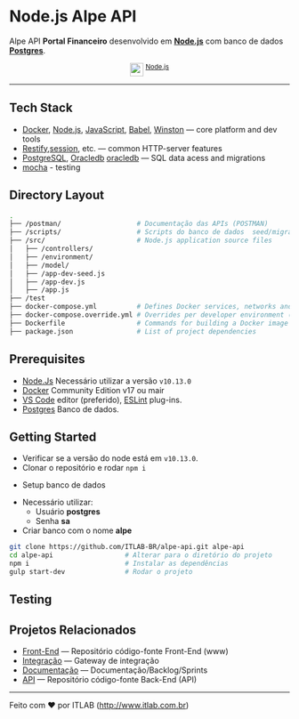 # Node.js Alpe API &nbsp;

Alpe API  **Portal Financeiro** desenvolvido em **[Node.js][node]** com banco de dados 
**[Postgres][postgres]**.

<p align="center"><a href="https://www.postgresql.org"><img src="https://www.postgresql.org/media/img/about/press/elephant.png" height="24" align="top" /></a> 
<sup><a href="https://nodejs.org/static/images/logo.svg">Node.js</a></sup></p>


---

## Tech Stack

* [Docker][docker], [Node.js][node], [JavaScript][js], [Babel][babel], [Winston][winston] — core platform and dev tools
* [Restify][restify],[session][session], etc. — common HTTP-server features
* [PostgreSQL][pg], [Oracledb] [oracledb] — SQL data acess and migrations
* [mocha][mocha] - testing

## Directory Layout

```bash
.
├── /postman/                   # Documentação das APIs (POSTMAN)
├── /scripts/                   # Scripts do banco de dados  seed/migrations
├── /src/                       # Node.js application source files
│   ├── /controllers/
│   ├── /environment/
│   ├── /model/
│   ├── /app-dev-seed.js
│   ├── /app-dev.js
│   ├── /app.js
├── /test
├── docker-compose.yml          # Defines Docker services, networks and volumes
├── docker-compose.override.yml # Overrides per developer environment (not under source control)
├── Dockerfile                  # Commands for building a Docker image for production
├── package.json                # List of project dependencies
```


## Prerequisites

* [Node.Js][node] Necessário utilizar a versão `v10.13.0`
* [Docker][docker] Community Edition v17 ou mair
* [VS Code][code] editor (preferido), [ESLint][vceslint] plug-ins.
* [Postgres][postgres] Banco de dados.


## Getting Started

* Verificar se a versão do node está em `v10.13.0`.
* Clonar o repositório e rodar `npm i`

- Setup banco de dados
* Necessário utilizar: 
    * Usuário **postgres** 
    * Senha **sa**
* Criar banco com o nome **alpe**

```bash
git clone https://github.com/ITLAB-BR/alpe-api.git alpe-api
cd alpe-api                  # Alterar para o diretório do projeto
npm i                        # Instalar as dependências
gulp start-dev               # Rodar o projeto
```

## Testing



## Projetos Relacionados

* [Front-End](https://github.com/ITLAB-BR/alpe-bko) —  Repositório código-fonte Front-End (www) 
* [Integração](https://github.com/ITLAB-BR/alpe-api-integracao) — Gateway de integração 
* [Documentação](https://github.com/ITLAB-BR/alpe) — Documentação/Backlog/Sprints
* [API](https://github.com/ITLAB-BR/alpe-api) — Repositório código-fonte Back-End (API)

---
Feito com ♥ por ITLAB (http://www.itlab.com.br)

[nodejskit]: https://github.com/kriasoft/nodejs-api-starter
[rsk]: https://github.com/kriasoft/react-starter-kit
[winston]: https://github.com/winstonjs/winston
[node]: https://nodejs.org
[js]: https://developer.mozilla.org/docs/Web/JavaScript
[babel]: http://babeljs.io/
[flow]: https://flow.org/
[prettier]: https://prettier.io/
[postgres]: https://www.postgresql.org/
[gqljs]: https://github.com/graphql/graphql-js
[gqlrelay]: https://github.com/graphql/graphql-relay-js
[yarn]: https://yarnpkg.com
[demo]: https://graphql-demo.kriasoft.com/
[restify]: http://restify.com/
[session]: https://github.com/expressjs/session
[flash]: https://github.com/expressjs/flash
[cors]: https://github.com/expressjs/cors
[pg]: https://www.postgresql.org/
[nodepg]: https://github.com/brianc/node-postgres
[psql]: https://www.postgresql.org/docs/current/static/app-psql.html
[do]: https://m.do.co/c/eef302dbae9f
[code]: https://code.visualstudio.com/
[vcsnippets]: https://marketplace.visualstudio.com/items?itemName=rebornix.project-snippets
[vceditconfig]: https://marketplace.visualstudio.com/items?itemName=EditorConfig.EditorConfig
[vceslint]: https://marketplace.visualstudio.com/items?itemName=dbaeumer.vscode-eslint
[vcflow]: https://marketplace.visualstudio.com/items?itemName=flowtype.flow-for-vscode
[vcprettier]: https://marketplace.visualstudio.com/items?itemName=esbenp.prettier-vscode
[oracledb]:https://github.com/oracle/node-oracledb
[docker]: https://www.docker.com/community-edition
[compose]: https://docs.docker.com/compose/
[v8debug]: https://chromedevtools.github.io/debugger-protocol-viewer/v8/
[vsdebug]: https://code.visualstudio.com/Docs/editor/debugging
[passport]: http://passportjs.org/
[redis]: https://redis.io/
[knex]: http://knexjs.org/
[loader]: https://github.com/facebook/dataloader
[validator]: https://github.com/chriso/validator.js
[mailer]: https://nodemailer.com/
[hbs]: http://handlebarsjs.com/
[juice]: https://github.com/Automattic/juice
[i18next]: https://www.i18next.com/
[i18nextmid]: https://github.com/i18next/i18next-express-middleware
[i18nextback]: https://github.com/i18next/i18next-node-fs-backend
[jest]: http://facebook.github.io/jest/
[gitter]: https://gitter.im/kriasoft/nodejs-api-starter
[mocha]:https://mochajs.org
